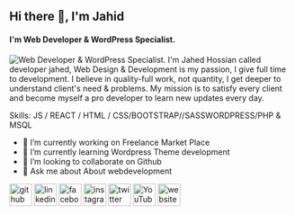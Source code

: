 ## Hi there 👋, I'm Jahid
#### I'm Web Developer & WordPress Specialist.
![Web Developer & WordPress Specialist.](https://jahidwa;id.com/img/banner.png)
I'm Jahed Hossian called developer jahed, Web Design & Development is my passion, I give full time to development. I believe in quality-full work, not quantity, I get deeper to understand client's need & problems. My mission is to satisfy every client and become myself a pro developer to learn new updates every day.

Skills: JS / REACT / HTML / CSS/BOOTSTRAP//SASSWORDPRESS/PHP & MSQL

- 🔭 I’m currently working on Freelance Market Place 
- 🌱 I’m currently learning Wordpress Theme development 
- 👯 I’m looking to collaborate on Github 
- 💬 Ask me about About webdevelopment 


[<img src='https://cdn.jsdelivr.net/npm/simple-icons@3.0.1/icons/github.svg' alt='github' height='40'>](https://github.com/developerjahed)  [<img src='https://cdn.jsdelivr.net/npm/simple-icons@3.0.1/icons/linkedin.svg' alt='linkedin' height='40'>](https://www.linkedin.com/in/developerjahedd/)  [<img src='https://cdn.jsdelivr.net/npm/simple-icons@3.0.1/icons/facebook.svg' alt='facebook' height='40'>](https://www.facebook.com/developerjahedme)  [<img src='https://cdn.jsdelivr.net/npm/simple-icons@3.0.1/icons/instagram.svg' alt='instagram' height='40'>](https://www.instagram.com/developerjahed/)  [<img src='https://cdn.jsdelivr.net/npm/simple-icons@3.0.1/icons/twitter.svg' alt='twitter' height='40'>](https://twitter.com/developerjahed)  [<img src='https://cdn.jsdelivr.net/npm/simple-icons@3.0.1/icons/youtube.svg' alt='YouTube' height='40'>](https://www.youtube.com/channel/UC4QzS_-VYmsS8gE0PSY5zEg)  [<img src='https://cdn.jsdelivr.net/npm/simple-icons@3.0.1/icons/icloud.svg' alt='website' height='40'>](https://developerjahed.com)  
